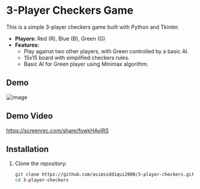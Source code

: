 # 3-Player Checkers Game

This is a simple 3-player checkers game built with Python and Tkinter.

- **Players:** Red (R), Blue (B), Green (G)
- **Features:** 
  - Play against two other players, with Green controlled by a basic AI.
  - 15x15 board with simplified checkers rules.
  - Basic AI for Green player using Minimax algorithm.

## Demo
![image](https://github.com/user-attachments/assets/7741ae8f-a3ee-4be3-8ef2-05d811ff829a)

## Demo Video
https://screenrec.com/share/fowkHAvIRS

## Installation

1. Clone the repository:
   ```bash
   git clone https://github.com/asimsiddiqui2000/3-player-checkers.git
   cd 3-player-checkers
